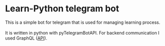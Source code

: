 # Learn-Python telegram bot

This is a simple bot for telegram that is used for managing learning process.<br/><br/>
It is written in python with pyTelegramBotAPI. For backend communication I used GraphQL 
([API](https://github.com/MarkoYaminsky/graphene-learn-pyhon-bot)).